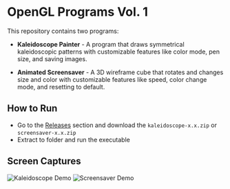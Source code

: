 # OpenGL Programs Vol. 1

This repository contains two programs:

* **Kaleidoscope Painter** - A program that draws symmetrical kaleidoscopic patterns with customizable features like color mode, pen size, and saving images.
  
* **Animated Screensaver** - A 3D wireframe cube that rotates and changes size and color with customizable features like speed, color change mode, and resetting to default.

## How to Run

* Go to the [Releases](https://github.com/alecames/opengl-vol-1/releases) section and download the `kaleidoscope-x.x.zip` or `screensaver-x.x.zip`
* Extract to folder and run the executable

## Screen Captures

![Kaleidoscope Demo](images/kaleidoscope-demo.gif)
![Screensaver Demo](images/screensaver-demo.gif)